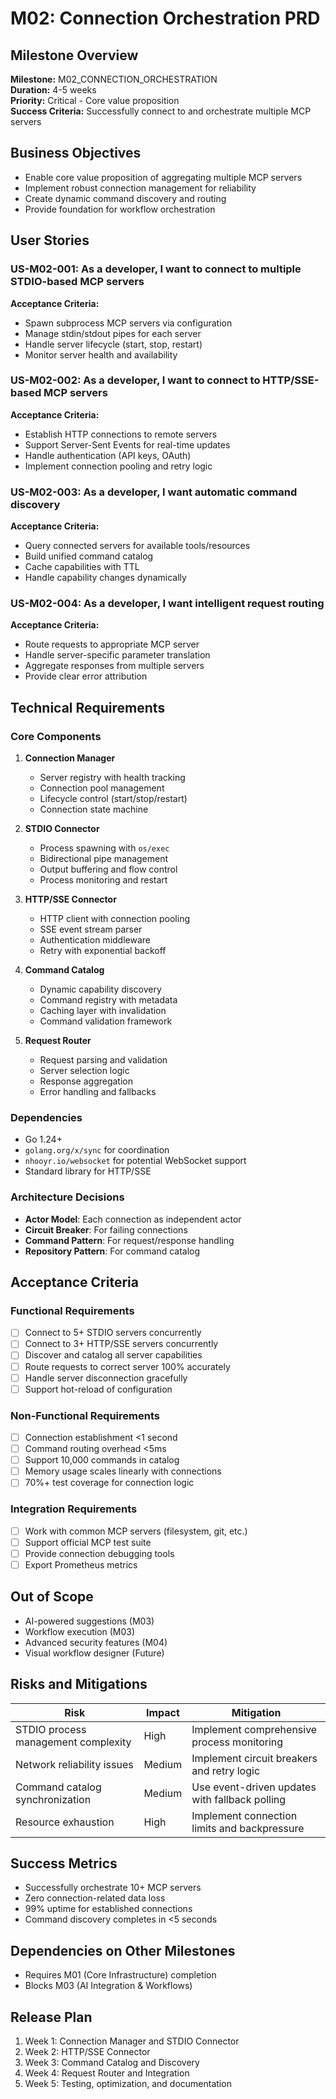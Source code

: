 # M02: Connection Orchestration PRD

## Milestone Overview
**Milestone:** M02_CONNECTION_ORCHESTRATION  
**Duration:** 4-5 weeks  
**Priority:** Critical - Core value proposition  
**Success Criteria:** Successfully connect to and orchestrate multiple MCP servers

## Business Objectives
- Enable core value proposition of aggregating multiple MCP servers
- Implement robust connection management for reliability
- Create dynamic command discovery and routing
- Provide foundation for workflow orchestration

## User Stories

### US-M02-001: As a developer, I want to connect to multiple STDIO-based MCP servers
**Acceptance Criteria:**
- Spawn subprocess MCP servers via configuration
- Manage stdin/stdout pipes for each server
- Handle server lifecycle (start, stop, restart)
- Monitor server health and availability

### US-M02-002: As a developer, I want to connect to HTTP/SSE-based MCP servers
**Acceptance Criteria:**
- Establish HTTP connections to remote servers
- Support Server-Sent Events for real-time updates
- Handle authentication (API keys, OAuth)
- Implement connection pooling and retry logic

### US-M02-003: As a developer, I want automatic command discovery
**Acceptance Criteria:**
- Query connected servers for available tools/resources
- Build unified command catalog
- Cache capabilities with TTL
- Handle capability changes dynamically

### US-M02-004: As a developer, I want intelligent request routing
**Acceptance Criteria:**
- Route requests to appropriate MCP server
- Handle server-specific parameter translation
- Aggregate responses from multiple servers
- Provide clear error attribution

## Technical Requirements

### Core Components

1. **Connection Manager**
   - Server registry with health tracking
   - Connection pool management
   - Lifecycle control (start/stop/restart)
   - Connection state machine

2. **STDIO Connector**
   - Process spawning with `os/exec`
   - Bidirectional pipe management
   - Output buffering and flow control
   - Process monitoring and restart

3. **HTTP/SSE Connector**
   - HTTP client with connection pooling
   - SSE event stream parser
   - Authentication middleware
   - Retry with exponential backoff

4. **Command Catalog**
   - Dynamic capability discovery
   - Command registry with metadata
   - Caching layer with invalidation
   - Command validation framework

5. **Request Router**
   - Request parsing and validation
   - Server selection logic
   - Response aggregation
   - Error handling and fallbacks

### Dependencies
- Go 1.24+
- `golang.org/x/sync` for coordination
- `nhooyr.io/websocket` for potential WebSocket support
- Standard library for HTTP/SSE

### Architecture Decisions
- **Actor Model**: Each connection as independent actor
- **Circuit Breaker**: For failing connections
- **Command Pattern**: For request/response handling
- **Repository Pattern**: For command catalog

## Acceptance Criteria

### Functional Requirements
- [ ] Connect to 5+ STDIO servers concurrently
- [ ] Connect to 3+ HTTP/SSE servers concurrently
- [ ] Discover and catalog all server capabilities
- [ ] Route requests to correct server 100% accurately
- [ ] Handle server disconnection gracefully
- [ ] Support hot-reload of configuration

### Non-Functional Requirements
- [ ] Connection establishment <1 second
- [ ] Command routing overhead <5ms
- [ ] Support 10,000 commands in catalog
- [ ] Memory usage scales linearly with connections
- [ ] 70%+ test coverage for connection logic

### Integration Requirements
- [ ] Work with common MCP servers (filesystem, git, etc.)
- [ ] Support official MCP test suite
- [ ] Provide connection debugging tools
- [ ] Export Prometheus metrics

## Out of Scope
- AI-powered suggestions (M03)
- Workflow execution (M03)
- Advanced security features (M04)
- Visual workflow designer (Future)

## Risks and Mitigations
| Risk | Impact | Mitigation |
|------|--------|------------|
| STDIO process management complexity | High | Implement comprehensive process monitoring |
| Network reliability issues | Medium | Implement circuit breakers and retry logic |
| Command catalog synchronization | Medium | Use event-driven updates with fallback polling |
| Resource exhaustion | High | Implement connection limits and backpressure |

## Success Metrics
- Successfully orchestrate 10+ MCP servers
- Zero connection-related data loss
- 99% uptime for established connections
- Command discovery completes in <5 seconds

## Dependencies on Other Milestones
- Requires M01 (Core Infrastructure) completion
- Blocks M03 (AI Integration & Workflows)

## Release Plan
1. Week 1: Connection Manager and STDIO Connector
2. Week 2: HTTP/SSE Connector
3. Week 3: Command Catalog and Discovery
4. Week 4: Request Router and Integration
5. Week 5: Testing, optimization, and documentation
